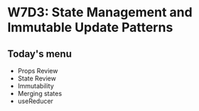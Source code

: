 # W7D3: State Management and Immutable Update Patterns

## Today's menu

- Props Review
- State Review
- Immutability
- Merging states
- useReducer



